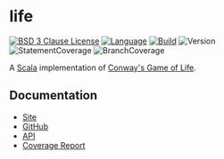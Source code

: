 # life

[![BSD 3 Clause License](https://img.shields.io/github/license/nigeleke/life?style=plastic)](https://github.com/nigeleke/life/blob/master/LICENSE)
[![Language](https://img.shields.io/badge/language-Scala-blue.svg?style=plastic)](https://www.scala-lang.org)
[![Build](https://img.shields.io/github/workflow/status/nigeleke/life/Build?style=plastic)](https://github.com/nigeleke/life/actions/workflows/scala.yml)
![Version](https://img.shields.io/github/v/tag/nigeleke/life?style=plastic)
![StatementCoverage](https://img.shields.io/badge/dynamic/xml?style=plastic&color=informational&label=statement%20coverage&query=%2Fscoverage%2F%40statement-rate&suffix=%25&url=https%3A%2F%2Fnigeleke.github.io%2Flife%2Fcoverage%2Fscoverage.xml)
![BranchCoverage](https://img.shields.io/badge/dynamic/xml?style=plastic&color=informational&label=branch%20coverage&query=%2Fscoverage%2F%40branch-rate&suffix=%25&url=https%3A%2F%2Fnigeleke.github.io%2Flife%2Fcoverage%2Fscoverage.xml)

A [Scala](https://scala-lang.org/) implementation of [Conway's Game of Life](https://en.wikipedia.org/wiki/Conway%27s_Game_of_Life).

## Documentation

  * [Site](https://nigeleke.github.io/life)
  * [GitHub](https://github.com/nigeleke/life)
  * [API](https://nigeleke.github.io/life/api/index.html)
  * [Coverage Report](https://nigeleke.github.io/life/coverage/index.html)
